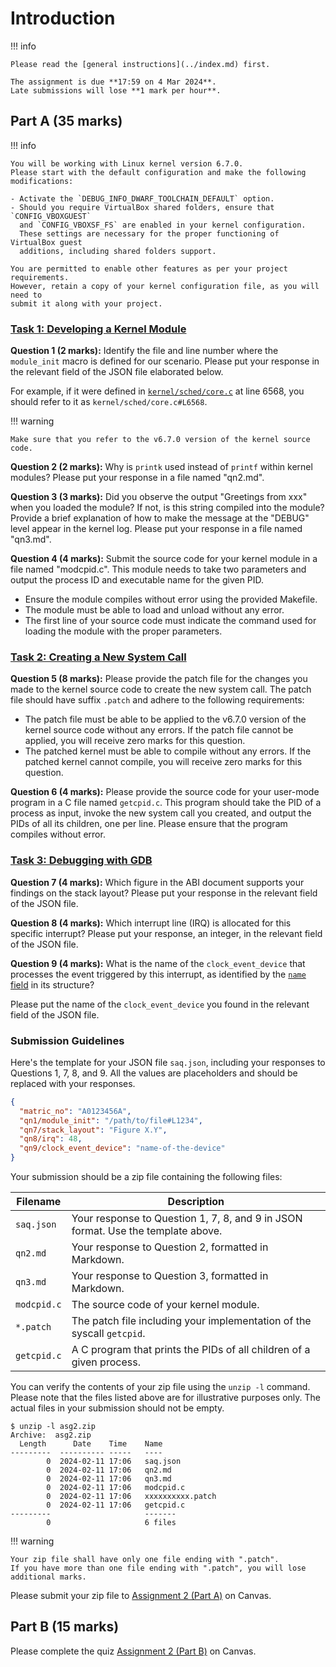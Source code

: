 # Introduction

!!! info

    Please read the [general instructions](../index.md) first.

    The assignment is due **17:59 on 4 Mar 2024**.
    Late submissions will lose **1 mark per hour**.

## Part A (35 marks)

!!! info

    You will be working with Linux kernel version 6.7.0.
    Please start with the default configuration and make the following
    modifications:

    - Activate the `DEBUG_INFO_DWARF_TOOLCHAIN_DEFAULT` option.
    - Should you require VirtualBox shared folders, ensure that `CONFIG_VBOXGUEST`
      and `CONFIG_VBOXSF_FS` are enabled in your kernel configuration.
      These settings are necessary for the proper functioning of VirtualBox guest
      additions, including shared folders support.

    You are permitted to enable other features as per your project requirements.
    However, retain a copy of your kernel configuration file, as you will need to
    submit it along with your project.

### [Task 1: Developing a Kernel Module](task-module.md)

<!-- 11 marks -->

**Question 1 (2 marks):**
Identify the file and line number where the `module_init` macro is defined for
our scenario.
Please put your response in the relevant field of the JSON file elaborated
below.

For example, if it were defined in
[`kernel/sched/core.c`](https://elixir.bootlin.com/linux/v6.7/source/kernel/sched/core.c#L6568)
at line 6568, you should refer to it as `kernel/sched/core.c#L6568`.

!!! warning

    Make sure that you refer to the v6.7.0 version of the kernel source code.

**Question 2 (2 marks):**
Why is `printk` used instead of `printf` within kernel modules?
Please put your response in a file named "qn2.md".

**Question 3 (3 marks):**
Did you observe the output "Greetings from xxx" when you loaded the module?
If not, is this string compiled into the module?
Provide a brief explanation of how to make the message at the "DEBUG" level
appear in the kernel log.
Please put your response in a file named "qn3.md".

**Question 4 (4 marks):**
Submit the source code for your kernel module in a file named "modcpid.c".
This module needs to take two parameters and output the process ID and
executable name for the given PID.

- Ensure the module compiles without error using the provided Makefile.
- The module must be able to load and unload without any error.
- The first line of your source code must indicate the command used for loading
  the module with the proper parameters.

### [Task 2: Creating a New System Call](task-syscall.md)

[//]: # (12 marks)

<!-- 12 marks -->

**Question 5 (8 marks):**
Please provide the patch file for the changes you made to the kernel source code
to create the new system call. The patch file should have suffix `.patch` and
adhere to the following requirements:

- The patch file must be able to be applied to the v6.7.0 version of the kernel
  source code without any errors. If the patch file cannot be applied, you will
  receive zero marks for this question.
- The patched kernel must be able to compile without any errors. If the patched
  kernel cannot compile, you will receive zero marks for this question.

**Question 6 (4 marks):**
Please provide the source code for your user-mode program in a C file named
`getcpid.c`.
This program should take the PID of a process as input, invoke the new system
call you created, and output the PIDs of all its children, one per line.
Please ensure that the program compiles without error.

### [Task 3: Debugging with GDB](task-gdb.md)

<!-- 12 marks -->

**Question 7 (4 marks):**
Which figure in the ABI document supports your findings on the stack layout?
Please put your response in the relevant field of the JSON file.

**Question 8 (4 marks):**
Which interrupt line (IRQ) is allocated for this specific interrupt?
Please put your response, an integer, in the relevant field of the JSON file.

**Question 9 (4 marks):**
What is the name of the `clock_event_device` that processes the event
triggered by this interrupt, as identified by the
[`name` field](https://elixir.bootlin.com/linux/v6.7/source/include/linux/clockchips.h#L125)
in its structure?

Please put the name of the `clock_event_device` you found in the relevant field
of the JSON file.

### Submission Guidelines

Here's the template for your JSON file `saq.json`, including your responses to
Questions 1, 7, 8, and 9.
All the values are placeholders and should be replaced with your responses.

```json
{
  "matric_no": "A0123456A",
  "qn1/module_init": "/path/to/file#L1234",
  "qn7/stack_layout": "Figure X.Y",
  "qn8/irq": 48,
  "qn9/clock_event_device": "name-of-the-device"
}
```

Your submission should be a zip file containing the following files:

| Filename    | Description                                                                      |
| ----------- | -------------------------------------------------------------------------------- |
| `saq.json`  | Your response to Question 1, 7, 8, and 9 in JSON format. Use the template above. |
| `qn2.md`    | Your response to Question 2, formatted in Markdown.                              |
| `qn3.md`    | Your response to Question 3, formatted in Markdown.                              |
| `modcpid.c` | The source code of your kernel module.                                           |
| `*.patch`   | The patch file including your implementation of the syscall `getcpid`.           |
| `getcpid.c` | A C program that prints the PIDs of all children of a given process.             |

You can verify the contents of your zip file using the `unzip -l` command.
Please note that the files listed above are for illustrative purposes only.
The actual files in your submission should not be empty.

```console
$ unzip -l asg2.zip
Archive:  asg2.zip
  Length      Date    Time    Name
---------  ---------- -----   ----
        0  2024-02-11 17:06   saq.json
        0  2024-02-11 17:06   qn2.md
        0  2024-02-11 17:06   qn3.md
        0  2024-02-11 17:06   modcpid.c
        0  2024-02-11 17:06   xxxxxxxxxx.patch
        0  2024-02-11 17:06   getcpid.c
---------                     -------
        0                     6 files
```

!!! warning

    Your zip file shall have only one file ending with ".patch".
    If you have more than one file ending with ".patch", you will lose additional marks.

Please submit your zip file to [Assignment 2 (Part A)](https://canvas.nus.edu.sg/courses/53045/assignments/105001) on Canvas.

## Part B (15 marks)

Please complete the quiz [Assignment 2 (Part B)](https://canvas.nus.edu.sg/courses/53045/quizzes/35637) on Canvas.
